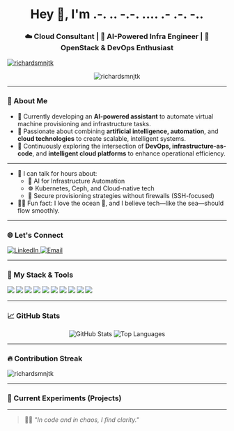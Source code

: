 <h1 align="center">Hey 👋, I'm .-. .. -.-. .... .- .-. -..</h1>
<h3 align="center">☁️ Cloud Consultant | 🤖 AI-Powered Infra Engineer | 🔧 OpenStack & DevOps Enthusiast</h3>

<p align="left"> <a href="https://github.com/ryo-ma/github-profile-trophy"><img src="https://github-profile-trophy.vercel.app/?username=richardsmnjtk" alt="richardsmnjtk" /></a> </p>

<p align="center">
  <img src="https://komarev.com/ghpvc/?username=richardsmnjtk&label=Profile%20views&color=0e75b6&style=flat" alt="richardsmnjtk" />
</p>

---

### 🧠 About Me

- 🔭 Currently developing an **AI-powered assistant** to automate virtual machine provisioning and infrastructure tasks.
- 🧪 Passionate about combining **artificial intelligence, automation**, and **cloud technologies** to create scalable, intelligent systems.
- 🌱 Continuously exploring the intersection of **DevOps, infrastructure-as-code**, and **intelligent cloud platforms** to enhance operational efficiency.

---
- 💬 I can talk for hours about:
  - 🧠 AI for Infrastructure Automation
  - ☸️ Kubernetes, Ceph, and Cloud-native tech
  - 🔐 Secure provisioning strategies without firewalls (SSH-focused)
- 🧘‍♂️ Fun fact: I love the ocean 🌊, and I believe tech—like the sea—should flow smoothly.

---

### 🌐 Let's Connect

<p align="left">
  <a href="https://www.linkedin.com/in/your-linkedin" target="_blank">
    <img src="https://img.shields.io/badge/LinkedIn-%230077B5.svg?style=for-the-badge&logo=linkedin&logoColor=white" alt="LinkedIn" />
  </a>
  <a href="mailto:your.email@example.com">
    <img src="https://img.shields.io/badge/Gmail-D14836.svg?style=for-the-badge&logo=gmail&logoColor=white" alt="Email" />
  </a>
</p>

---

### 🚀 My Stack & Tools

<p align="left">
  <img src="https://img.shields.io/badge/OpenStack-E02031?style=for-the-badge&logo=openstack&logoColor=white" />
  <img src="https://img.shields.io/badge/MAAS-000000?style=for-the-badge&logo=canonical&logoColor=white" />
  <img src="https://img.shields.io/badge/Juju-ff6c00?style=for-the-badge&logo=ubuntu&logoColor=white" />
  <img src="https://img.shields.io/badge/MicroK8s-326ce5?style=for-the-badge&logo=kubernetes&logoColor=white" />
  <img src="https://img.shields.io/badge/FastAPI-009688?style=for-the-badge&logo=fastapi&logoColor=white" />
  <img src="https://img.shields.io/badge/React-61DAFB?style=for-the-badge&logo=react&logoColor=black" />
  <img src="https://img.shields.io/badge/Tailwind_CSS-38B2AC?style=for-the-badge&logo=tailwind-css&logoColor=white" />
  <img src="https://img.shields.io/badge/Ceph-EF2D5E?style=for-the-badge&logo=ceph&logoColor=white" />
  <img src="https://img.shields.io/badge/Docker-2496ED?style=for-the-badge&logo=docker&logoColor=white" />
  <img src="https://img.shields.io/badge/Gemini-4285F4?style=for-the-badge&logo=google&logoColor=white" />
</p>

---

### 📈 GitHub Stats

<p align="center">
  <img src="https://github-readme-stats.vercel.app/api?username=richardsmnjtk&show_icons=true&theme=tokyonight" alt="GitHub Stats" />
  <img src="https://github-readme-stats.vercel.app/api/top-langs/?username=richardsmnjtk&layout=compact&theme=tokyonight" alt="Top Languages" />
</p>

---

### 🔥 Contribution Streak

<p align="center">
  <p><img align="center" src="https://github-readme-streak-stats.herokuapp.com/?user=richardsmnjtk&" alt="richardsmnjtk" /></p>
</p>

---

### 🧪 Current Experiments (Projects)


---

> 🧘‍♂️ _"In code and in chaos, I find clarity."_  
